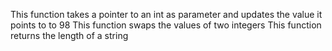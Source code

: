 This function takes a pointer to an int as parameter and updates the value it points to to 98
This function swaps the values of two integers
This function returns the length of a string
